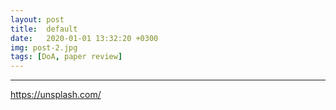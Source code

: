 ```yaml
---
layout: post
title:  default
date:   2020-01-01 13:32:20 +0300
img: post-2.jpg
tags: [DoA, paper review]
---
```




---

https://unsplash.com/
